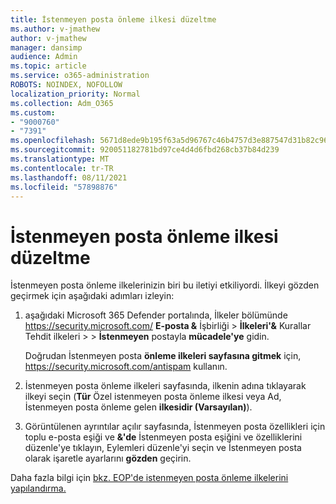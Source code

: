 ```yaml
---
title: İstenmeyen posta önleme ilkesi düzeltme
ms.author: v-jmathew
author: v-jmathew
manager: dansimp
audience: Admin
ms.topic: article
ms.service: o365-administration
ROBOTS: NOINDEX, NOFOLLOW
localization_priority: Normal
ms.collection: Adm_O365
ms.custom:
- "9000760"
- "7391"
ms.openlocfilehash: 5671d8ede9b195f63a5d96767c46b4757d3e887547d31b82c969c36dc974f753
ms.sourcegitcommit: 920051182781bd97ce4d4d6fbd268cb37b84d239
ms.translationtype: MT
ms.contentlocale: tr-TR
ms.lasthandoff: 08/11/2021
ms.locfileid: "57898876"
---
```

# <a name="fix-anti-spam-policy"></a>İstenmeyen posta önleme ilkesi düzeltme

İstenmeyen posta önleme ilkelerinizin biri bu iletiyi etkiliyordi. İlkeyi gözden geçirmek için aşağıdaki adımları izleyin:

1. aşağıdaki Microsoft 365 Defender portalında, İlkeler bölümünde <https://security.microsoft.com/> **E-posta &** İşbirliği \> **İlkeleri'&** Kurallar Tehdit ilkeleri \>  \> **İstenmeyen** postayla **mücadele'ye** gidin.

   Doğrudan İstenmeyen posta **önleme ilkeleri sayfasına gitmek** için, <https://security.microsoft.com/antispam> kullanın.

2. İstenmeyen posta önleme ilkeleri sayfasında, ilkenin adına tıklayarak ilkeyi  seçin (**Tür** Özel istenmeyen posta önleme ilkesi veya Ad, İstenmeyen posta önleme gelen  **ilkesidir (Varsayılan)**). 

3. Görüntülenen ayrıntılar açılır sayfasında,  İstenmeyen posta özellikleri için toplu e-posta eşiği ve **&'de** İstenmeyen posta eşiğini ve özelliklerini düzenle'ye tıklayın, Eylemleri düzenle'yi seçin ve İstenmeyen posta olarak işaretle ayarlarını **gözden** geçirin.

Daha fazla bilgi için [bkz. EOP'de istenmeyen posta önleme ilkelerini yapılandırma.](https://docs.microsoft.com/microsoft-365/security/office-365-security/configure-your-spam-filter-policies)
